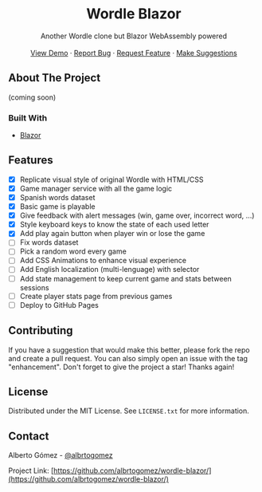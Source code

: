 <h1 align="center">Wordle Blazor</h1>

  <p align="center">
    Another Wordle clone but Blazor WebAssembly powered
    <br />
    <br />
    <a href="http://albrtogomez.github.io/wordle-blazor">View Demo</a>
    ·
    <a href="https://github.com/albrtogomez/wordle-blazor/issues">Report Bug</a>
    ·
    <a href="https://github.com/albrtogomez/wordle-blazor/issues">Request Feature</a>
    ·
    <a href="https://github.com/albrtogomez/wordle-blazor/issues">Make Suggestions</a>
  </p>
</div>

<!-- ABOUT THE PROJECT -->
## About The Project

(coming soon)

### Built With

* [Blazor](https://dotnet.microsoft.com/en-us/apps/aspnet/web-apps/blazor)

<!-- Features -->
## Features

- [x] Replicate visual style of original Wordle with HTML/CSS
- [x] Game manager service with all the game logic
- [x] Spanish words dataset
- [x] Basic game is playable
- [x] Give feedback with alert messages (win, game over, incorrect word, ...)
- [x] Style keyboard keys to know the state of each used letter
- [x] Add play again button when player win or lose the game
- [ ] Fix words dataset
- [ ] Pick a random word every game
- [ ] Add CSS Animations to enhance visual experience
- [ ] Add English localization (multi-lenguage) with selector
- [ ] Add state management to keep current game and stats between sessions
- [ ] Create player stats page from previous games
- [ ] Deploy to GitHub Pages

<!-- CONTRIBUTING -->
## Contributing

If you have a suggestion that would make this better, please fork the repo and create a pull request. You can also simply open an issue with the tag "enhancement".
Don't forget to give the project a star! Thanks again!

<!-- LICENSE -->
## License

Distributed under the MIT License. See `LICENSE.txt` for more information.

<!-- CONTACT -->
## Contact

Alberto Gómez - [@albrtogomez](https://twitter.com/albrtogomez)

Project Link: [https://github.com/albrtogomez/wordle-blazor/](https://github.com/albrtogomez/wordle-blazor/)
